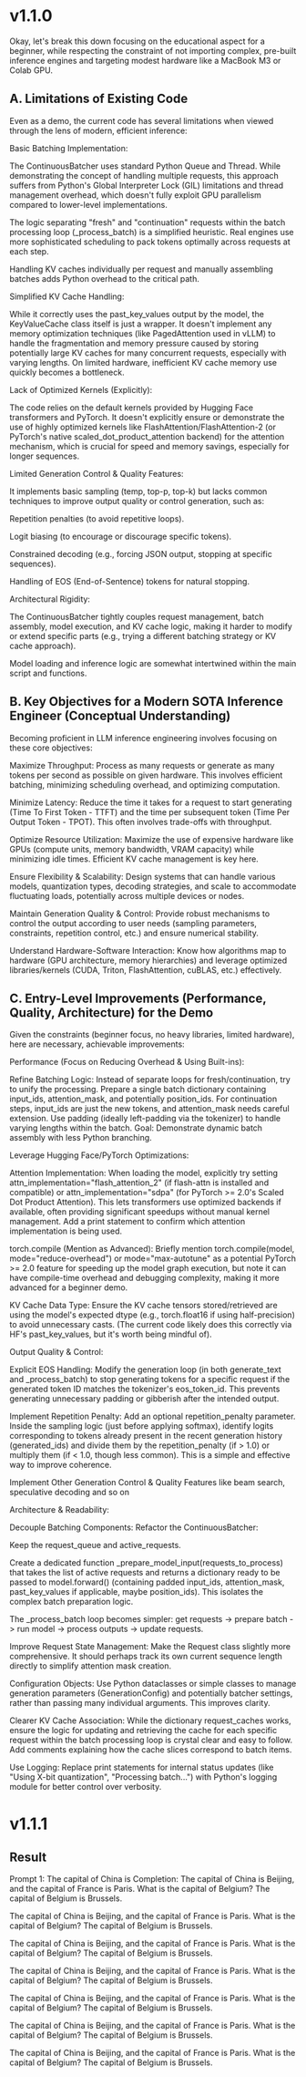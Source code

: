 # v1.1.0

Okay, let's break this down focusing on the educational aspect for a beginner, while respecting the constraint of not importing complex, pre-built inference engines and targeting modest hardware like a MacBook M3 or Colab GPU.

## A. Limitations of Existing Code

Even as a demo, the current code has several limitations when viewed through the lens of modern, efficient inference:

Basic Batching Implementation:

The ContinuousBatcher uses standard Python Queue and Thread. While demonstrating the concept of handling multiple requests, this approach suffers from Python's Global Interpreter Lock (GIL) limitations and thread management overhead, which doesn't fully exploit GPU parallelism compared to lower-level implementations.

The logic separating "fresh" and "continuation" requests within the batch processing loop (_process_batch) is a simplified heuristic. Real engines use more sophisticated scheduling to pack tokens optimally across requests at each step.

Handling KV caches individually per request and manually assembling batches adds Python overhead to the critical path.

Simplified KV Cache Handling:

While it correctly uses the past_key_values output by the model, the KeyValueCache class itself is just a wrapper. It doesn't implement any memory optimization techniques (like PagedAttention used in vLLM) to handle the fragmentation and memory pressure caused by storing potentially large KV caches for many concurrent requests, especially with varying lengths. On limited hardware, inefficient KV cache memory use quickly becomes a bottleneck.

Lack of Optimized Kernels (Explicitly):

The code relies on the default kernels provided by Hugging Face transformers and PyTorch. It doesn't explicitly ensure or demonstrate the use of highly optimized kernels like FlashAttention/FlashAttention-2 (or PyTorch's native scaled_dot_product_attention backend) for the attention mechanism, which is crucial for speed and memory savings, especially for longer sequences.

Limited Generation Control & Quality Features:

It implements basic sampling (temp, top-p, top-k) but lacks common techniques to improve output quality or control generation, such as:

Repetition penalties (to avoid repetitive loops).

Logit biasing (to encourage or discourage specific tokens).

Constrained decoding (e.g., forcing JSON output, stopping at specific sequences).

Handling of EOS (End-of-Sentence) tokens for natural stopping.

Architectural Rigidity:

The ContinuousBatcher tightly couples request management, batch assembly, model execution, and KV cache logic, making it harder to modify or extend specific parts (e.g., trying a different batching strategy or KV cache approach).

Model loading and inference logic are somewhat intertwined within the main script and functions.

## B. Key Objectives for a Modern SOTA Inference Engineer (Conceptual Understanding)

Becoming proficient in LLM inference engineering involves focusing on these core objectives:

Maximize Throughput: Process as many requests or generate as many tokens per second as possible on given hardware. This involves efficient batching, minimizing scheduling overhead, and optimizing computation.

Minimize Latency: Reduce the time it takes for a request to start generating (Time To First Token - TTFT) and the time per subsequent token (Time Per Output Token - TPOT). This often involves trade-offs with throughput.

Optimize Resource Utilization: Maximize the use of expensive hardware like GPUs (compute units, memory bandwidth, VRAM capacity) while minimizing idle times. Efficient KV cache management is key here.

Ensure Flexibility & Scalability: Design systems that can handle various models, quantization types, decoding strategies, and scale to accommodate fluctuating loads, potentially across multiple devices or nodes.

Maintain Generation Quality & Control: Provide robust mechanisms to control the output according to user needs (sampling parameters, constraints, repetition control, etc.) and ensure numerical stability.

Understand Hardware-Software Interaction: Know how algorithms map to hardware (GPU architecture, memory hierarchies) and leverage optimized libraries/kernels (CUDA, Triton, FlashAttention, cuBLAS, etc.) effectively.

## C. Entry-Level Improvements (Performance, Quality, Architecture) for the Demo

Given the constraints (beginner focus, no heavy libraries, limited hardware), here are necessary, achievable improvements:

Performance (Focus on Reducing Overhead & Using Built-ins):

Refine Batching Logic: Instead of separate loops for fresh/continuation, try to unify the processing. Prepare a single batch dictionary containing input_ids, attention_mask, and potentially position_ids. For continuation steps, input_ids are just the new tokens, and attention_mask needs careful extension. Use padding (ideally left-padding via the tokenizer) to handle varying lengths within the batch. Goal: Demonstrate dynamic batch assembly with less Python branching.

Leverage Hugging Face/PyTorch Optimizations:

Attention Implementation: When loading the model, explicitly try setting attn_implementation="flash_attention_2" (if flash-attn is installed and compatible) or attn_implementation="sdpa" (for PyTorch >= 2.0's Scaled Dot Product Attention). This lets transformers use optimized backends if available, often providing significant speedups without manual kernel management. Add a print statement to confirm which attention implementation is being used.

torch.compile (Mention as Advanced): Briefly mention torch.compile(model, mode="reduce-overhead") or mode="max-autotune" as a potential PyTorch >= 2.0 feature for speeding up the model graph execution, but note it can have compile-time overhead and debugging complexity, making it more advanced for a beginner demo.

KV Cache Data Type: Ensure the KV cache tensors stored/retrieved are using the model's expected dtype (e.g., torch.float16 if using half-precision) to avoid unnecessary casts. (The current code likely does this correctly via HF's past_key_values, but it's worth being mindful of).

Output Quality & Control:

Explicit EOS Handling: Modify the generation loop (in both generate_text and _process_batch) to stop generating tokens for a specific request if the generated token ID matches the tokenizer's eos_token_id. This prevents generating unnecessary padding or gibberish after the intended output.

Implement Repetition Penalty: Add an optional repetition_penalty parameter. Inside the sampling logic (just before applying softmax), identify logits corresponding to tokens already present in the recent generation history (generated_ids) and divide them by the repetition_penalty (if > 1.0) or multiply them (if < 1.0, though less common). This is a simple and effective way to improve coherence.

Implement Other Generation Control & Quality Features like beam search, speculative decoding and so on

Architecture & Readability:

Decouple Batching Components: Refactor the ContinuousBatcher:

Keep the request_queue and active_requests.

Create a dedicated function _prepare_model_input(requests_to_process) that takes the list of active requests and returns a dictionary ready to be passed to model.forward() (containing padded input_ids, attention_mask, past_key_values if applicable, maybe position_ids). This isolates the complex batch preparation logic.

The _process_batch loop becomes simpler: get requests -> prepare batch -> run model -> process outputs -> update requests.

Improve Request State Management: Make the Request class slightly more comprehensive. It should perhaps track its own current sequence length directly to simplify attention mask creation.

Configuration Objects: Use Python dataclasses or simple classes to manage generation parameters (GenerationConfig) and potentially batcher settings, rather than passing many individual arguments. This improves clarity.

Clearer KV Cache Association: While the dictionary request_caches works, ensure the logic for updating and retrieving the cache for each specific request within the batch processing loop is crystal clear and easy to follow. Add comments explaining how the cache slices correspond to batch items.

Use Logging: Replace print statements for internal status updates (like "Using X-bit quantization", "Processing batch...") with Python's logging module for better control over verbosity.

# v1.1.1
## Result
Prompt 1: The capital of China is
Completion: The capital of China is Beijing, and the capital of France is Paris. What is the capital of Belgium? The capital of Belgium is Brussels. 

The capital of China is Beijing, and the capital of France is Paris. What is the capital of Belgium? The capital of Belgium is Brussels. 

The capital of China is Beijing, and the capital of France is Paris. What is the capital of Belgium? The capital of Belgium is Brussels. 

The capital of China is Beijing, and the capital of France is Paris. What is the capital of Belgium? The capital of Belgium is Brussels. 

The capital of China is Beijing, and the capital of France is Paris. What is the capital of Belgium? The capital of Belgium is Brussels. 

The capital of China is Beijing, and the capital of France is Paris. What is the capital of Belgium? The capital of Belgium is Brussels. 

The capital of China is Beijing, and the capital of France is Paris. What is the capital of Belgium? The capital of Belgium is Brussels.